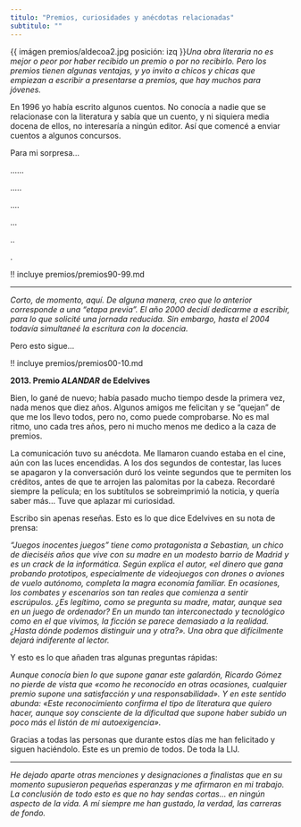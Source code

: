 ```yaml
---
titulo: "Premios, curiosidades y anécdotas relacionadas"
subtitulo: ""
---
```

{{ imágen premios/aldecoa2.jpg posición: izq }}_Una obra literaria no es
mejor o peor por haber recibido un premio o por no recibirlo. Pero los
premios tienen algunas ventajas, y yo invito a chicos y chicas que empiezan a
escribir a presentarse a premios, que hay muchos para jóvenes._

En 1996 yo había escrito algunos cuentos. No conocía a nadie que se
relacionase con la literatura y sabía que un cuento, y ni siquiera media
docena de ellos, no interesaría a ningún editor. Así que comencé a enviar
cuentos a algunos concursos.

Para mi sorpresa…

......

.....

....

...

..

.

!! incluye premios/premios90-99.md

* * *

_Corto, de momento, aquí. De alguna manera, creo que lo anterior corresponde
a una “etapa previa”. El año 2000 decidí dedicarme a escribir, para lo que
solicité una jornada reducida. Sin embargo, hasta el 2004 todavía simultaneé
la escritura con la docencia._

Pero esto sigue…

!! incluye premios/premios00-10.md

**2013. Premio _ALANDAR_ de Edelvives**

Bien, lo gané de nuevo; había pasado mucho tiempo desde la primera vez, nada
menos que diez años. Algunos amigos me felicitan y se “quejan” de que me los
llevo todos, pero no, como puede comprobarse. No es mal ritmo, uno cada tres
años, pero ni mucho menos me dedico a la caza de premios.

La comunicación tuvo su anécdota. Me llamaron cuando estaba en el cine, aún
con las luces encendidas. A los dos segundos de contestar, las luces se
apagaron y la conversación duró los veinte segundos que te permiten los
créditos, antes de que te arrojen las palomitas por la cabeza. Recordaré
siempre la película; en los subtítulos se sobreimprimió la noticia, y quería
saber más… Tuve que aplazar mi curiosidad.

Escribo sin apenas reseñas. Esto es lo que dice Edelvives en su nota de
prensa:

_“Juegos inocentes juegos” tiene como protagonista a Sebastian, un chico de
dieciséis años que vive con su madre en un modesto barrio de Madrid y es un
crack de la informática. Según explica el autor, «el dinero que gana probando
prototipos, especialmente de videojuegos con drones o aviones de vuelo
autónomo, completa la magra economía familiar. En ocasiones, los combates y
escenarios son tan reales que comienza a sentir escrúpulos. ¿Es legítimo,
como se pregunta su madre, matar, aunque sea en un juego de ordenador? En un
mundo tan interconectado y tecnológico como en el que vivimos, la ficción se
parece demasiado a la realidad. ¿Hasta dónde podemos distinguir una y otra?».
Una obra que difícilmente dejará indiferente al lector._

Y esto es lo que añaden tras algunas preguntas rápidas:

_Aunque conocía bien lo que supone ganar este galardón, Ricardo Gómez no
pierde de vista que «como he reconocido en otras ocasiones, cualquier premio
supone una satisfacción y una responsabilidad». Y en este sentido abunda:
«Este reconocimiento confirma el tipo de literatura que quiero hacer, aunque
soy consciente de la dificultad que supone haber subido un poco más el listón
de mi autoexigencia»._

Gracias a todas las personas que durante estos días me han felicitado y
siguen haciéndolo. Este es un premio de todos. De toda la LIJ.

* * *

_He dejado aparte otras menciones y designaciones a finalistas que en su
momento supusieron pequeñas esperanzas y me afirmaron en mi trabajo. La
conclusión de todo esto es que no hay sendas cortas… en ningún aspecto de la
vida. A mí siempre me han gustado, la verdad, las carreras de fondo._
